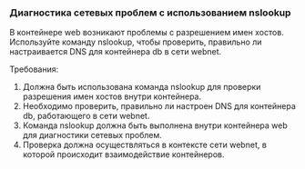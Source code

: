 
### Диагностика сетевых проблем с использованием nslookup

В контейнере web возникают проблемы с разрешением имен хостов. Используйте команду nslookup, чтобы проверить, правильно ли настраивается DNS для контейнера db в сети webnet.

Требования:
1. Должна быть использована команда nslookup для проверки разрешения имен хостов внутри контейнера. 
2. Необходимо проверить, правильно ли настроен DNS для контейнера db, работающего в сети webnet. 
3. Команда nslookup должна быть выполнена внутри контейнера web для диагностики сетевых проблем. 
4. Проверка должна осуществляться в контексте сети webnet, в которой происходит взаимодействие контейнеров.